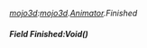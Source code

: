 _[mojo3d](../../modules/mojo3d/mojo3d-module.md):[mojo3d](../../modules/mojo3d/mojo3d-module.md).[Animator](../../modules/mojo3d/mojo3d-animator.md).Finished_
##### Field Finished:Void()
